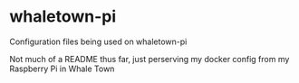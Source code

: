# whaletown-pi
Configuration files being used on whaletown-pi

Not much of a README thus far, just perserving my docker config from my
Raspberry Pi in Whale Town
